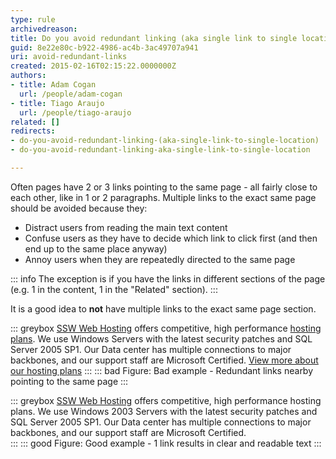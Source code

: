 ```yaml
---
type: rule
archivedreason: 
title: Do you avoid redundant linking (aka single link to single location)?
guid: 8e22e80c-b922-4986-ac4b-3ac49707a941
uri: avoid-redundant-links
created: 2015-02-16T02:15:22.0000000Z
authors: 
- title: Adam Cogan
  url: /people/adam-cogan
- title: Tiago Araujo
  url: /people/tiago-araujo
related: []
redirects:
- do-you-avoid-redundant-linking-(aka-single-link-to-single-location)
- do-you-avoid-redundant-linking-aka-single-link-to-single-location

---
```


Often pages have 2 or 3 links pointing to the same page - all fairly close to each other, like in 1 or 2 paragraphs. Multiple links to the exact same page should be avoided because they:

* Distract users from reading the main text content
* Confuse users as they have to decide which link to click first (and then end up to the same place anyway)
* Annoy users when they are repeatedly directed to the same page

<!--endintro-->

::: info
The exception is if you have the links in different sections of the page (e.g. 1 in the content, 1 in the "Related" section).
:::

It is a good idea to **not** have multiple links to the exact same page section.

::: greybox
[SSW Web Hosting](https://www.ssw.com.au) offers competitive, high performance [hosting plans](https://www.ssw.com.au). We use Windows Servers with the latest security patches and SQL Server 2005 SP1. Our Data center has multiple connections to major backbones, and our support staff are Microsoft Certified. [View more about our hosting plans](https://www.ssw.com.au)
:::
::: bad
Figure: Bad example - Redundant links nearby pointing to the same page
:::

::: greybox
[SSW Web Hosting](https://www.ssw.com.au) offers competitive, high performance hosting plans. We use Windows 2003 Servers with the latest security patches and SQL Server 2005 SP1. Our Data center has multiple connections to major backbones, and our support staff are Microsoft Certified.  
:::
::: good
Figure: Good example - 1 link results in clear and readable text
:::
